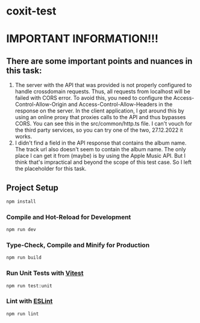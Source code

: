 # coxit-test

# IMPORTANT INFORMATION!!!
## There are some important points and nuances in this task:
1. The server with the API that was provided is not properly configured to handle crossdomain requests. Thus, all requests from localhost will be failed with CORS error. To avoid this, you need to configure the Access-Control-Allow-Origin and Access-Control-Allow-Headers in the response on the server. In the client application, I got around this by using an online proxy that proxies calls to the API and thus bypasses CORS. You can see this in the src/common/http.ts file. I can't vouch for the third party services, so you can try one of the two, 27.12.2022 it works.
2. I didn't find a field in the API response that contains the album name. The track url also doesn't seem to contain the album name. The only place I can get it from (maybe) is by using the Apple Music API. But I think that's impractical and beyond the scope of this test case. So I left the placeholder for this task.


## Project Setup

```sh
npm install
```

### Compile and Hot-Reload for Development

```sh
npm run dev
```

### Type-Check, Compile and Minify for Production

```sh
npm run build
```

### Run Unit Tests with [Vitest](https://vitest.dev/)

```sh
npm run test:unit
```

### Lint with [ESLint](https://eslint.org/)

```sh
npm run lint
```
